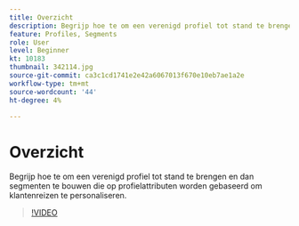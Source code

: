 ```yaml
---
title: Overzicht
description: Begrijp hoe te om een verenigd profiel tot stand te brengen en dan segmenten te bouwen die op profielattributen worden gebaseerd om klantenreizen te personaliseren.
feature: Profiles, Segments
role: User
level: Beginner
kt: 10183
thumbnail: 342114.jpg
source-git-commit: ca3c1cd1741e2e42a6067013f670e10eb7ae1a2e
workflow-type: tm+mt
source-wordcount: '44'
ht-degree: 4%

---
```



# Overzicht

Begrijp hoe te om een verenigd profiel tot stand te brengen en dan segmenten te bouwen die op profielattributen worden gebaseerd om klantenreizen te personaliseren.

>[!VIDEO](https://video.tv.adobe.com/v/342114?quality=12&learn=on)
